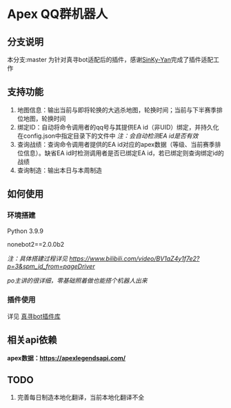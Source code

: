 # Apex QQ群机器人
## 分支说明
本分支:master 为针对真寻bot适配后的插件，感谢[SinKy-Yan](https://github.com/SinKy-Yan)完成了插件适配工作

## 支持功能
1. 地图信息：输出当前与即将轮换的大逃杀地图，轮换时间；当前与下半赛季排位地图，轮换时间
2. 绑定ID：自动将命令调用者的qq号与其提供EA id（非UID）绑定，并持久化在config.json中指定目录下的文件中
*注：会自动检测EA id是否有效*
3. 查询战绩：查询命令调用者提供的EA id对应的apex数据（等级、当前赛季排位信息）。缺省EA id时检测调用者是否已绑定EA id，若已绑定则查询绑定id的战绩
4. 查询制造：输出本日与本周制造

## 如何使用
### 环境搭建
Python 3.9.9

nonebot2==2.0.0b2

*注：具体搭建过程详见 https://www.bilibili.com/video/BV1aZ4y1f7e2?p=3&spm_id_from=pageDriver*

*po主讲的很详细，零基础照着做也能搭个机器人出来*

### 插件使用
详见 [真寻bot插件库](https://github.com/zhenxun-org/nonebot_plugins_zhenxun_bot/tree/index)

## 相关api依赖

**apex数据：https://apexlegendsapi.com/**

## TODO
1. 完善每日制造本地化翻译，当前本地化翻译不全
